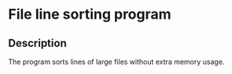 # File line sorting program

## Description

The program sorts lines of large files without extra memory usage.